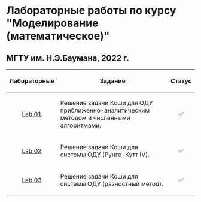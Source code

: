 # Лабораторные работы по курсу "Моделирование (математическое)"
## МГТУ им. Н.Э.Баумана, 2022 г.

| Лабораторные  |     <p align="center">Задание    |      Статус    |
| :-------------: |-------------|:-------------:|
| [Lab 01](https://github.com/DeadlyHunter38/bmstu_sem_6_modeling/tree/master/lab_01)| <p align="left"> Решение задачи Коши для ОДУ приближенно-аналитическим методом и численными алгоритмами.<p>| ✅
| [Lab 02](https://github.com/DeadlyHunter38/bmstu_sem_6_modeling/tree/master/lab_02)| <p align="left"> Решение задачи Коши для системы ОДУ (Рунге-Кутт IV).<p>| ✅
| [Lab 03](https://github.com/DeadlyHunter38/bmstu_sem_6_modeling/tree/master/lab_03)| <p align="left"> Решение задачи Коши для системы ОДУ (разностный метод).<p>| ✅
